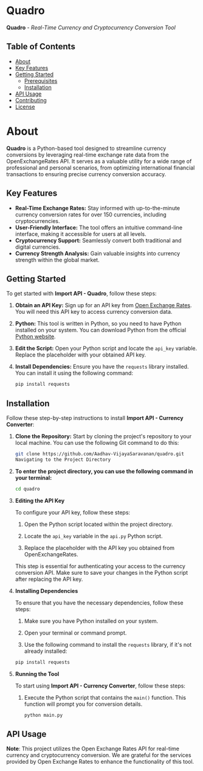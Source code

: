 # Quadro
**Quadro** - *Real-Time Currency and Cryptocurrency Conversion Tool*

## Table of Contents

- [About](#about)
- [Key Features](#key-features)
- [Getting Started](#getting-started)
  - [Prerequisites](#prerequisites)
  - [Installation](#installation)
- [API Usage](#api-usage)
- [Contributing](#contributing)
- [License](#license)

# About

**Quadro** is a Python-based tool designed to streamline currency conversions by leveraging real-time exchange rate data from the OpenExchangeRates API. It serves as a valuable utility for a wide range of professional and personal scenarios, from optimizing international financial transactions to ensuring precise currency conversion accuracy.

## Key Features

- **Real-Time Exchange Rates:** Stay informed with up-to-the-minute currency conversion rates for over 150 currencies, including cryptocurrencies.
- **User-Friendly Interface:** The tool offers an intuitive command-line interface, making it accessible for users at all levels.
- **Cryptocurrency Support:** Seamlessly convert both traditional and digital currencies.
- **Currency Strength Analysis:** Gain valuable insights into currency strength within the global market.

## Getting Started

To get started with **Import API - Quadro**, follow these steps:

1. **Obtain an API Key:** Sign up for an API key from [Open Exchange Rates](https://openexchangerates.org/). You will need this API key to access currency conversion data.

2. **Python:** This tool is written in Python, so you need to have Python installed on your system. You can download Python from the official [Python website](https://www.python.org/).

3. **Edit the Script:** Open your Python script and locate the `api_key` variable. Replace the placeholder with your obtained API key.

4. **Install Dependencies:** Ensure you have the `requests` library installed. You can install it using the following command:

   ```bash
   pip install requests

## Installation

Follow these step-by-step instructions to install **Import API - Currency Converter**:

1. **Clone the Repository:** Start by cloning the project's repository to your local machine. You can use the following Git command to do this:

   ```bash
   git clone https://github.com/Aadhav-VijayaSaravanan/quadro.git
   Navigating to the Project Directory

2. **To enter the project directory, you can use the following command in your terminal:**

   ```bash
   cd quadro
3. **Editing the API Key**

   To configure your API key, follow these steps:

   1. Open the Python script located within the project directory.

   2. Locate the `api_key` variable in the `api.py` Python script.

   3. Replace the placeholder with the API key you obtained from OpenExchangeRates.

   This step is essential for authenticating your access to the currency conversion API. Make sure to save your changes in the Python script after replacing the API key.
   
4. **Installing Dependencies**

   To ensure that you have the necessary dependencies, follow these steps:

   1. Make sure you have Python installed on your system.

   2. Open your terminal or command prompt.

   3. Use the following command to install the `requests` library, if it's not already installed:

   ```bash
   pip install requests

5. **Running the Tool**

   To start using **Import API - Currency Converter**, follow these steps:

   1. Execute the Python script that contains the `main()` function. This function will prompt you for conversion details.
      ```bash
      python main.py

## API Usage

**Note**: This project utilizes the Open Exchange Rates API for real-time currency and cryptocurrency conversion. We are grateful for the services provided by Open Exchange Rates to enhance the functionality of this tool.
